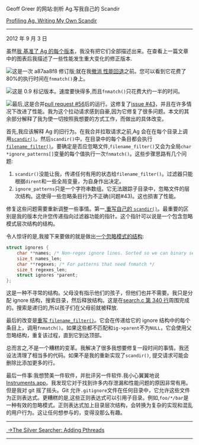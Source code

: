 Geoff Greer 的网站:剖析 Ag.写我自己的 Scandir

[Profiling Ag. Writing My Own Scandir](http:Geoff.Greer.fm/2012/09/03/profiling-ag-writing-my-own-scandir/)

---

2012 年 9 月 3 日

虽然[我 基准了 Ag 的每个版本](http:Geoff.Greer.fm/2012/08/25/the-silver-searcher-benchmarking-revisions/)，我没有把它们全部描述出来。在查看上一篇文章中的图表后我描述了一些性能发生重大变化的修正版本.

[![](https://geoff.greer.fm/images/ag_profile_a87aa8f822d9029243423ef0725ec03ca347141b.png)](https://geoff.greer.fm/images/ag_profile_a87aa8f822d9029243423ef0725ec03ca347141b.png)这是一次 a87aa8f8 修订版;就在我[撤消 性能回退](https://github.com/ggreer/the_silver_searcher/commit/e344ca087099431c1bcf733b3ae28316f6932683)之前。您可以看到它花费了 80%的执行时间在`fnmatch()`身上。

[![](https://geoff.greer.fm/images/ag_profile_0.9.png)](https://geoff.greer.fm/images/ag_profile_0.9.png)这是 0.9 标记版本。速度要快得多,而且`fnmatch()`只花费大约一半的时间。

[![](https://geoff.greer.fm/images/ag_profile_ag_scandir.png)](https://geoff.greer.fm/images/ag_profile_ag_scandir.png)最后,这是合并[pull request #56](https://github.com/ggreer/the_silver_searcher/pull/56)后的运行。这修复了[issue #43](https://github.com/ggreer/the_silver_searcher/issues/43)，并且在许多情况下改进了性能。我为这个拉动请求感到自豪,因为它修复了很多问题。本文的其余部分解释了我为使一切按照我想要的方式工作，而做出的具体改变。

首先,我应该解释 Ag 的旧行为。在我合并拉取请求之前,Ag 会在在每个目录上调用[`scandir()`](https://developer.apple.com/library/mac/documentation/Darwin/Reference/ManPages/man3/scandir.3.html)。然后`scandir()`中，在目录中的每个条目都会执行[`filename_filter()`](https://github.com/ggreer/the_silver_searcher/blob/3deff34b45fa7e41bb9d7219029d8126c201bda5/src/ignore.c#L204)。要确定是否应忽略文件,`filename_filter()`又会为全局`char *ignore_patterns[]`变量的每个值执行一次`fnmatch()`。这些步骤思路有几个问题:

1.  `scandir()`没能让我，传递任何有用的状态给`filename_filter()`。过滤器只能根据`dirent`和一些全局变量，为自身作出决定。
2.  `ignore_patterns`只是一个字符串数组。它无法跟踪子目录中，忽略文件的层次结构。这使得一些忽略条目行为不正确(问题#43)。这也损害了性能。

修复这些问题需要重新调整一些事情。第一,[重写自己的 `scandir()`](https://github.com/ggreer/the_silver_searcher/blob/3deff34b45fa7e41bb9d7219029d8126c201bda5/src/scandir.c#L7)。最重要的区别是我的版本允许您传递指向过滤器功能的指针。这个指针可以说是一个包含忽略模式层次结构的结构。

令人惊讶的是,我接下来要做的就是做出[一个忽略模式的结构](https://github.com/ggreer/the_silver_searcher/blob/3deff34b45fa7e41bb9d7219029d8126c201bda5/src/ignore.h#L11):

```c
struct ignores {
    char **names; /* Non-regex ignore lines. Sorted so we can binary search them. */
    size_t names_len;
    char **regexes; /* For patterns that need fnmatch */
    size_t regexes_len;
    struct ignores *parent;
};
```

这是一种不寻常的结构。父母没有指示他们的孩子，但他们也并不需要。我只是分配 ignore 结构，搜索目录，然后释放结构。这是在[search.c 第 340 行](https://github.com/ggreer/the_silver_searcher/blob/3deff34b45fa7e41bb9d7219029d8126c201bda5/src/search.c#L341)周围完成的。搜索是递归的,所以孩子们在父母前就被释放.

最后的改变是[重写 `filename_filter()`](https://github.com/ggreer/the_silver_searcher/blob/3deff34b45fa7e41bb9d7219029d8126c201bda5/src/ignore.c#L204)。它会在传递给它的 ignore 结构中的每个条目上，调用`fnmatch()`。如果这些都不匹配和`ig->parent`不为`NULL`，它会使用父忽略结构，重复该过程，直到它到达顶部。

总而言之,不是一个糟糕的变革。我解决了很多我想要修复一段时间的事情。我还设法清理了相当多的代码。如果不是我的重新实现了`scandir()`, 提交请求可能会删除比添加更多的行。

最后一件事:我想赞美一件软件，并批评另一件软件.我小心翼翼地说[Instruments.app](http://developer.apple.com/documentation/DeveloperTools/Conceptual/InstrumentsUserGuide/Introduction/Introduction.html)。我发现它对于找到许多内存泄漏和性能问题的原因非常有用。但是我对 git 摇了摇头。Git 允许`.gitignore`文件在任何目录中，它允许这些文件为正则表达式。更糟糕的是,这些正则表达式可以引用子目录。例如,`foo/*/bar`是一种有效的忽略模式。正则表达式加上目录层次结构，会转换为复杂的实现和混乱的用户行为。这让任何想参与的，变得没那么有趣。

---

[ →The Silver Searcher: Adding Pthreads](the-silver-searcher-adding-pthreads.zh.md)

---

